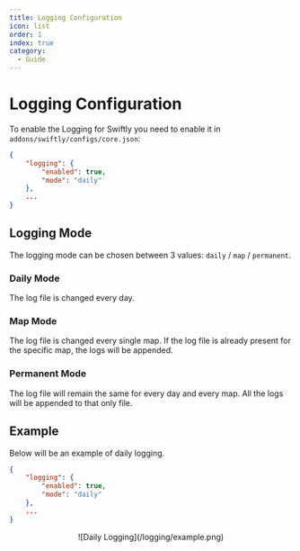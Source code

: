 ```yaml
---
title: Logging Configuration
icon: list
order: 1
index: true
category:
  - Guide
---
```


# Logging Configuration

To enable the Logging for Swiftly you need to enable it in `addons/swiftly/configs/core.json`:

```json title="core.json"
{
    "logging": {
        "enabled": true,
        "mode": "daily"
    },
    ...
}
```

## Logging Mode

The logging mode can be chosen between 3 values: `daily` / `map` / `permanent`.

### Daily Mode

The log file is changed every day.

### Map Mode

The log file is changed every single map. If the log file is already present for the specific map, the logs will be appended.

### Permanent Mode

The log file will remain the same for every day and every map. All the logs will be appended to that only file.

## Example

Below will be an example of daily logging.

```json title="core.json"
{
    "logging": {
        "enabled": true,
        "mode": "daily"
    },
    ...
}
```

<center>
    ![Daily Logging](/logging/example.png)
</center>
